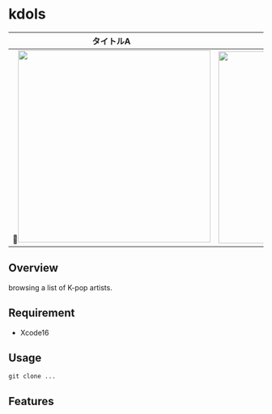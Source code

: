 # kdols

|           タイトルA        |           タイトルB         |           タイトルB         |
|:------------------------:|:------------------------:|:------------------------:|
|<img width="380" src="https://github.com/user-attachments/assets/95821a0d-51ef-4c7e-9879-5ad43ffdc176">|<img width="380" src="https://github.com/user-attachments/assets/9d7f0a43-89cf-4d9e-a5c3-6aa8de8c4d48">|<img width="380" src="https://github.com/user-attachments/assets/fd04adb0-d4df-4dd5-9403-cdd41f9758dc">|

## Overview
browsing a list of K-pop artists.

## Requirement
- Xcode16
## Usage
`git clone ...`
## Features
